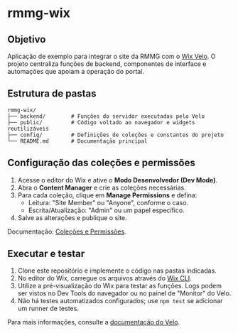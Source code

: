 # rmmg-wix

## Objetivo

Aplicação de exemplo para integrar o site da RMMG com o [Wix Velo](https://www.wix.com/velo). O projeto centraliza funções de backend, componentes de interface e automações que apoiam a operação do portal.

## Estrutura de pastas

```
rmmg-wix/
├── backend/        # Funções do servidor executadas pelo Velo
├── public/         # Código voltado ao navegador e widgets reutilizáveis
├── config/         # Definições de coleções e constantes do projeto
└── README.md       # Documentação principal
```

## Configuração das coleções e permissões

1. Acesse o editor do Wix e ative o **Modo Desenvolvedor (Dev Mode)**.
2. Abra o **Content Manager** e crie as coleções necessárias.
3. Para cada coleção, clique em **Manage Permissions** e defina:
   - Leitura: "Site Member" ou "Anyone", conforme o caso.
   - Escrita/Atualização: "Admin" ou um papel específico.
4. Salve as alterações e publique o site.

Documentação: [Coleções e Permissões](https://www.wix.com/velo/reference/wix-data/permissions-introduction).

## Executar e testar

1. Clone este repositório e implemente o código nas pastas indicadas.
2. No editor do Wix, carregue os arquivos através do [Wix CLI](https://www.wix.com/velo/reference/wix-cli).
3. Utilize a pré-visualização do Wix para testar as funções. Logs podem ser vistos no Dev Tools do navegador ou no painel de "Monitor" do Velo.
4. Não há testes automatizados configurados; use `npm test` se adicionar um runner de testes.

Para mais informações, consulte a [documentação do Velo](https://www.wix.com/velo/developer/docs).
